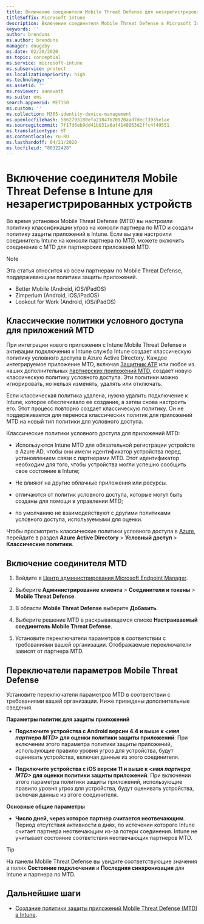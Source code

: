```yaml
---
title: Включение соединителя Mobile Threat Defense для незарегистрированных устройств
titleSuffix: Microsoft Intune
description: Включение соединителя Mobile Threat Defense в Microsoft Intune для незарегистрированных устройств.
keywords: ''
author: brenduns
ms.author: brenduns
manager: dougeby
ms.date: 02/20/2020
ms.topic: conceptual
ms.service: microsoft-intune
ms.subservice: protect
ms.localizationpriority: high
ms.technology: ''
ms.assetid: ''
ms.reviewer: aanavath
ms.suite: ems
search.appverid: MET150
ms.custom: ''
ms.collection: M365-identity-device-management
ms.openlocfilehash: 5862793180efa2184f620920aad7decf3935e1ae
ms.sourcegitcommit: 7f17d6eb9dd41b031a6af4148863d2ffc4f49551
ms.translationtype: HT
ms.contentlocale: ru-RU
ms.lasthandoff: 04/21/2020
ms.locfileid: "80322428"
---
```

# <a name="enable-the-mobile-threat-defense-connector-in-intune-for-unenrolled-devices"></a>Включение соединителя Mobile Threat Defense в Intune для незарегистрированных устройств

Во время установки Mobile Threat Defense (MTD) вы настроили политику классификации угроз на консоли партнера по MTD и создали политику защиты приложений в Intune. Если вы уже настроили соединитель Intune на консоли партнера по MTD, можете включить соединение с MTD для партнерских приложений MTD.

> [!NOTE]
> Эта статья относится ко всем партнерам по Mobile Threat Defense, поддерживающим политики защиты приложений.
>
> - Better Mobile (Android, iOS/iPadOS)
> - Zimperium (Android, iOS/iPadOS)
> - Lookout for Work (Android, iOS/iPadOS)

## <a name="classic-conditional-access-policies-for-mtd-apps"></a>Классические политики условного доступа для приложений MTD

При интеграции нового приложения с Intune Mobile Threat Defense и активации подключения к Intune служба Intune создает классическую политику условного доступа в Azure Active Directory. Каждое интегрируемое приложение MTD, включая [Защитник ATP](advanced-threat-protection.md) или любое из наших дополнительных [партнерских приложений MTD](mobile-threat-defense.md#mobile-threat-defense-partners), создает новую классическую политику условного доступа. Эти политики можно игнорировать, но нельзя изменять, удалять или отключать.

Если классическая политика удалена, нужно удалить подключение к Intune, которое обеспечивало ее создание, а затем снова настроить его. Этот процесс повторно создает классическую политику. Он не поддерживается для переноса классических политик для приложений MTD на новый тип политики для условного доступа.

Классические политики условного доступа для приложений MTD:

- Используются Intune MTD для обязательной регистрации устройств в Azure AD, чтобы они имели идентификатор устройства перед установлением связи с партнерами MTD. Этот идентификатор необходим для того, чтобы устройства могли успешно сообщить свое состояние в Intune;

- Не влияют на другие облачные приложения или ресурсы.

- отличаются от политик условного доступа, которые могут быть созданы для помощи в управлении MTD;

- по умолчанию не взаимодействуют с другими политиками условного доступа, используемыми для оценки.

Чтобы просмотреть классические политики условного доступа в [Azure](https://portal.azure.com/#home), перейдите в раздел **Azure Active Directory** > **Условный доступ** > **Классические политики**.

## <a name="to-enable-the-mtd-connector"></a>Включение соединителя MTD

1. Войдите в [Центр администрирования Microsoft Endpoint Manager](https://go.microsoft.com/fwlink/?linkid=2109431).

2. Выберите **Администрирование клиента** > **Соединители и токены** > **Mobile Threat Defense**.

3. В области **Mobile Threat Defense** выберите **Добавить**.

4. Выберите решение MTD в раскрывающемся списке **Настраиваемый соединитель Mobile Threat Defense**.

    <!-- ![MTD setup in Intune](PLACEHOLDER, need a new screenshot of this page) -->

5. Установите переключатели параметров в соответствии с требованиями вашей организации. Отображаемые переключатели зависят от партнера MTD.

## <a name="mobile-threat-defense-toggle-options"></a>Переключатели параметров Mobile Threat Defense

Установите переключатели параметров MTD в соответствии с требованиями вашей организации. Ниже приведены дополнительные сведения.

**Параметры политик для защиты приложений**

- **Подключите устройства с Android версии 4.4 и выше к *\<имя партнера MTD>* для оценки политики защиты приложений**: При включении этого параметра политики защиты приложений, использующие правило уровня угроз для устройства, будут оценивать устройства, включая данные из этого соединителя.

- **Подключите устройства с iOS версии 11 и выше к *\<имя партнера MTD>* для оценки политики защиты приложений**: При включении этого параметра политики защиты приложений, использующие правило уровня угроз для устройства, будут оценивать устройства, включая данные из этого соединителя.

**Основные общие параметры**

- **Число дней, через которое партнер считается неотвечающим**. Период отсутствия активности в днях, по истечении которого Intune считает партнера неотвечающим из-за потери соединения. Intune не учитывает состояние соответствия неотвечающих партнеров MTD.

> [!TIP]
> На панели Mobile Threat Defense вы увидите соответствующие значения в полях **Состояние подключения** и **Последняя синхронизация** для Intune и партнера по MTD.

## <a name="next-steps"></a>Дальнейшие шаги

- [Создание политики защиты приложений Mobile Threat Defense (MTD) в Intune](mtd-app-protection-policy.md).
